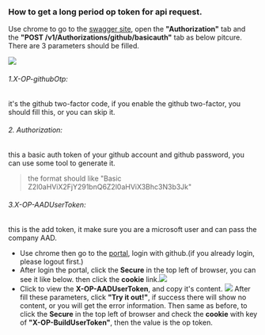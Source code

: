 ### How to get a long period op token for api request.
Use chrome to go to the [swagger site]( https://op-build-prod.azurewebsites.net/swagger/ui/index#/), open the **"Authorization"** tab and the **"POST /v1/Authorizations/github/basicauth"** tab as below pitcure. There are 3 parameters should be filled.

![](https://pandao.github.io/editor.md/examples/images/4.jpg)
###### 1.X-OP-githubOtp: 
it's the github two-factor code, if you enable the github two-factor, you should fill this, or you can skip it.
###### 2. Authorization: 
this a basic auth token of your github account and github password, you can use some tool to generate it.
> the format should like "Basic Z2l0aHViX2FjY291bnQ6Z2l0aHViX3Bhc3N3b3Jk"
###### 3.X-OP-AADUserToken: 
this is the add token, it make sure you are a microsoft user and can pass the company AAD.
* Use chrome then go to the [portal](https://op-portal-prod.azurewebsites.net), login with github.(if you already login, please logout first.)
* After login the portal, click the **Secure** in the top left of browser, you can see it like below. then click the **cookie** link.![](https://pandao.github.io/editor.md/examples/images/4.jpg)
* Click to view the **X-OP-AADUserToken**, and copy it's content.
![](https://pandao.github.io/editor.md/examples/images/4.jpg)
After fill these parameters, click **"Try it out!"**, if success there will show no content, or you will get the error information. Then same as before, to click the **Secure** in the top left of browser and check the **cookie** with key of **"X-OP-BuildUserToken"**, then the value is the op token.
